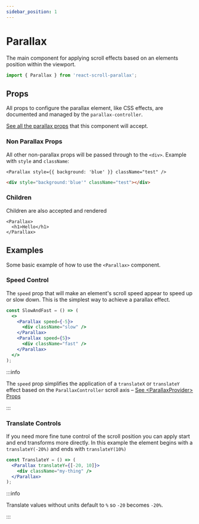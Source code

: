 ```yaml
---
sidebar_position: 1
---
```


# Parallax

The main component for applying scroll effects based on an elements position within the viewport.

```jsx
import { Parallax } from 'react-scroll-parallax';
```

## Props

All props to configure the parallax element, like CSS effects, are documented and managed by the `parallax-controller`.

[See all the parallax props](https://parallax-controller.vercel.app/docs/usage/props) that this component will accept.

### Non Parallax Props

All other non-parallax props will be passed through to the `<div>`. Example with `style` and `className`:

```tsx
<Parallax style={{ background: 'blue' }} className="test" />
```

```html
<div style="background:'blue'" className="test"></div>
```

### Children

Children are also accepted and rendered

```tsx
<Parallax>
  <h1>Hello</h1>
</Parallax>
```

## Examples

Some basic example of how to use the `<Parallax>` component.

### Speed Control

The `speed` prop that will make an element's scroll speed appear to speed up or slow down. This is the simplest way to achieve a parallax effect.

```jsx
const SlowAndFast = () => (
  <>
    <Parallax speed={-5}>
      <div className="slow" />
    </Parallax>
    <Parallax speed={5}>
      <div className="fast" />
    </Parallax>
  </>
);
```

:::info

The `speed` prop simplifies the application of a `translateX` or `translateY` effect based on the `ParallaxController` scroll axis – [See <ParallaxProvider\> Props](/docs/usage/components/parallax-provider#parallaxprovider-props)

:::

### Translate Controls

If you need more fine tune control of the scroll position you can apply start and end transforms more directly. In this example the element begins with a `translateY(-20%)` and ends with `translateY(10%)`

```jsx
const TranslateY = () => (
  <Parallax translateY={[-20, 10]}>
    <div className="my-thing" />
  </Parallax>
);
```

:::info

Translate values without units default to `%` so `-20` becomes `-20%`.

:::
